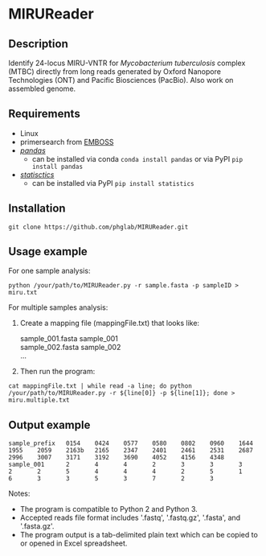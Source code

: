 # MIRUReader

## Description

Identify 24-locus MIRU-VNTR for *Mycobacterium tuberculosis* complex (MTBC) directly from long reads generated by Oxford Nanopore Technologies (ONT) and Pacific Biosciences (PacBio). Also work on assembled genome.

## Requirements

* Linux
* primersearch from [EMBOSS](http://emboss.sourceforge.net/download/)
* [*pandas*](https://pandas.pydata.org/) 
   * can be installed via conda `conda install pandas` or via PyPI `pip install pandas`
* [*statisctics*](https://pypi.org/project/statistics/)
   * can be installed via PyPI `pip install statistics`

## Installation

`git clone https://github.com/phglab/MIRUReader.git`

## Usage example

For one sample analysis:
```
python /your/path/to/MIRUReader.py -r sample.fasta -p sampleID > miru.txt
```

For multiple samples analysis:
1. Create a mapping file (mappingFile.txt) that looks like:

    sample_001.fasta sample_001 \
    sample_002.fasta sample_002 \
    ...

2. Then run the program:
```
cat mappingFile.txt | while read -a line; do python /your/path/to/MIRUReader.py -r ${line[0]} -p ${line[1]}; done > miru.multiple.txt
```

## Output example

```
sample_prefix   0154    0424    0577    0580    0802    0960    1644    1955    2059    2163b   2165    2347    2401    2461    2531    2687    2996    3007    3171    3192    3690    4052    4156    4348
sample_001      2       4       4       2       3       3       3       2       2       5       4       4       4       2       5       1       6       3       3       5       3       7       2       3
```

Notes:
* The program is compatible to Python 2 and Python 3.
* Accepted reads file format includes '.fastq', '.fastq.gz', '.fasta', and '.fasta.gz'.
* The program output is a tab-delimited plain text which can be copied to or opened in Excel spreadsheet.
